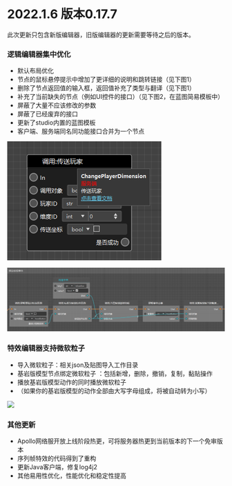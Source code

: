 # 2022.1.6 版本0.17.7

此次更新只包含新版编辑器，旧版编辑器的更新需要等待之后的版本。

### 逻辑编辑器集中优化

- 默认布局优化
- 节点的鼠标悬停提示中增加了更详细的说明和跳转链接（见下图1）
- 删除了节点返回值的输入框，返回值补充了类型与翻译（见下图1）
- 补充了当前缺失的节点（例如UI控件的接口）（见下图2，在蓝图简易模板中）
- 屏蔽了大量不应该修改的参数
- 屏蔽了已经废弃的接口
- 更新了studio内置的蓝图模板
- 客户端、服务端同名同功能接口合并为一个节点

![image-20220105162755948](./images/image-20220105162755948.png)

![image-20220105163349462](./images/image-20220105163349462.png)

### 特效编辑器支持微软粒子

- 导入微软粒子：相关json及贴图导入工作目录
- 基岩版模型节点绑定微软粒子 ：包括新增，删除，撤销，复制，黏贴操作
- 播放基岩版模型动作的同时播放微软粒子
- （如果你的基岩版模型的动作全部由大写字母组成，将被自动转为小写）

![](./images/2022_01_05_19_47_30_428.gif)

### 其他更新

- Apollo网络服开放上线阶段热更，可将服务器热更到当前版本的下一个免审版本
- 序列帧特效的代码得到了重构
- 更新Java客户端，修复log4j2
- 其他易用性优化，性能优化和稳定性提高

